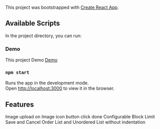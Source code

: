 This project was bootstrapped with [Create React App](https://github.com/facebook/create-react-app).

## Available Scripts

In the project directory, you can run:

### Demo
This project Demo [Demo](https://rahadkc.github.io/slate-rich-text/)

### `npm start`

Runs the app in the development mode.<br>
Open [http://localhost:3000](http://localhost:3000) to view it in the browser.

## Features

Image upload on Image icon button click done
Configurable Block Limit
Save and Cancel 
Order List and Unordered List without indentation  